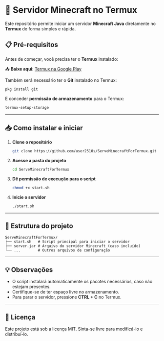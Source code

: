 
# 🚀 Servidor Minecraft no Termux

Este repositório permite iniciar um servidor **Minecraft Java** diretamente no **Termux** de forma simples e rápida.


## 📋 Pré-requisitos

Antes de começar, você precisa ter o **Termux** instalado:

📥 **Baixe aqui:** [Termux na Google Play](https://play.google.com/store/apps/details?id=com.termux&hl=pt_BR)

Também será necessário ter o **Git** instalado no Termux:
```bash
pkg install git
````

E conceder **permissão de armazenamento** para o Termux:

```bash
termux-setup-storage
```

---

## 📥 Como instalar e iniciar

1. **Clone o repositório**

   ```bash
   git clone https://github.com/user2510s/ServeMinecraftForTermux.git
   ```

2. **Acesse a pasta do projeto**

   ```bash
   cd ServeMinecraftForTermux
   ```

3. **Dê permissão de execução para o script**

   ```bash
   chmod +x start.sh
   ```

4. **Inicie o servidor**

   ```bash
   ./start.sh
   ```

---

## 📂 Estrutura do projeto

```
ServeMinecraftForTermux/
├── start.sh   # Script principal para iniciar o servidor
├── server.jar # Arquivo do servidor Minecraft (caso incluído)
└── ...        # Outros arquivos de configuração
```

---

## 💡 Observações

* O script instalará automaticamente os pacotes necessários, caso não estejam presentes.
* Certifique-se de ter espaço livre no armazenamento.
* Para parar o servidor, pressione **CTRL + C** no Termux.

---

## 📜 Licença

Este projeto está sob a licença MIT. Sinta-se livre para modificá-lo e distribuí-lo.
